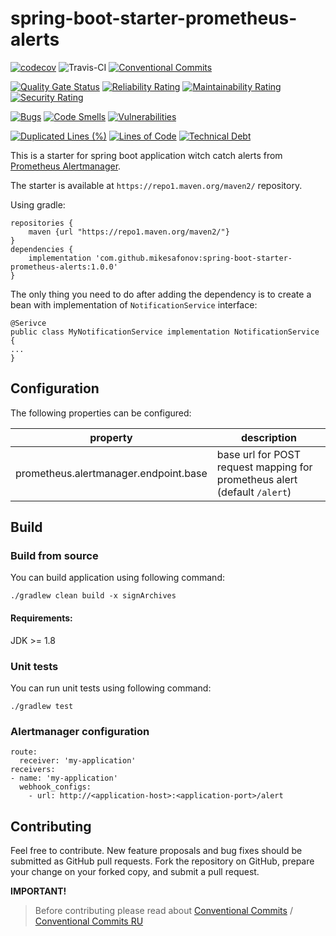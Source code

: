 # spring-boot-starter-prometheus-alerts
[![codecov](https://codecov.io/gh/MikeSafonov/spring-boot-starter-prometheus-alerts/branch/master/graph/badge.svg)](https://codecov.io/gh/MikeSafonov/spring-boot-starter-prometheus-alerts)
![Travis-CI](https://travis-ci.com/MikeSafonov/spring-boot-starter-prometheus-alerts.svg?branch=master)
[![Conventional Commits](https://img.shields.io/badge/Conventional%20Commits-1.0.0-yellow.svg)](https://conventionalcommits.org)

[![Quality Gate Status](https://sonarcloud.io/api/project_badges/measure?project=MikeSafonov_spring-boot-starter-prometheus-alerts&metric=alert_status)](https://sonarcloud.io/dashboard?id=MikeSafonov_spring-boot-starter-prometheus-alerts)
[![Reliability Rating](https://sonarcloud.io/api/project_badges/measure?project=MikeSafonov_spring-boot-starter-prometheus-alerts&metric=reliability_rating)](https://sonarcloud.io/dashboard?id=MikeSafonov_spring-boot-starter-prometheus-alerts)
[![Maintainability Rating](https://sonarcloud.io/api/project_badges/measure?project=MikeSafonov_spring-boot-starter-prometheus-alerts&metric=sqale_rating)](https://sonarcloud.io/dashboard?id=MikeSafonov_spring-boot-starter-prometheus-alerts)
[![Security Rating](https://sonarcloud.io/api/project_badges/measure?project=MikeSafonov_spring-boot-starter-prometheus-alerts&metric=security_rating)](https://sonarcloud.io/dashboard?id=MikeSafonov_spring-boot-starter-prometheus-alerts)

[![Bugs](https://sonarcloud.io/api/project_badges/measure?project=MikeSafonov_spring-boot-starter-prometheus-alerts&metric=bugs)](https://sonarcloud.io/dashboard?id=MikeSafonov_spring-boot-starter-prometheus-alerts)
[![Code Smells](https://sonarcloud.io/api/project_badges/measure?project=MikeSafonov_spring-boot-starter-prometheus-alerts&metric=code_smells)](https://sonarcloud.io/dashboard?id=MikeSafonov_spring-boot-starter-prometheus-alerts)
[![Vulnerabilities](https://sonarcloud.io/api/project_badges/measure?project=MikeSafonov_spring-boot-starter-prometheus-alerts&metric=vulnerabilities)](https://sonarcloud.io/dashboard?id=MikeSafonov_spring-boot-starter-prometheus-alerts)

[![Duplicated Lines (%)](https://sonarcloud.io/api/project_badges/measure?project=MikeSafonov_spring-boot-starter-prometheus-alerts&metric=duplicated_lines_density)](https://sonarcloud.io/dashboard?id=MikeSafonov_spring-boot-starter-prometheus-alerts)
[![Lines of Code](https://sonarcloud.io/api/project_badges/measure?project=MikeSafonov_spring-boot-starter-prometheus-alerts&metric=ncloc)](https://sonarcloud.io/dashboard?id=MikeSafonov_spring-boot-starter-prometheus-alerts)
[![Technical Debt](https://sonarcloud.io/api/project_badges/measure?project=MikeSafonov_spring-boot-starter-prometheus-alerts&metric=sqale_index)](https://sonarcloud.io/dashboard?id=MikeSafonov_spring-boot-starter-prometheus-alerts)

This is a starter for spring boot application witch catch alerts from [Prometheus Alertmanager](https://prometheus.io/docs/alerting/alertmanager/).

The starter is available at `https://repo1.maven.org/maven2/` repository.

Using gradle: 
    
    repositories {
        maven {url "https://repo1.maven.org/maven2/"}
    }
    dependencies {
        implementation 'com.github.mikesafonov:spring-boot-starter-prometheus-alerts:1.0.0'
    }

The only thing you need to do after adding the dependency is to create a bean with implementation of `NotificationService` interface:

    @Serivce
    public class MyNotificationService implementation NotificationService {
    ...
    } 

## Configuration

The following properties can be configured:

| property | description |
| -------- | ----------- |
| prometheus.alertmanager.endpoint.base | base url for POST request mapping for prometheus alert (default `/alert`) |
    
## Build

### Build from source

You can build application using following command:

    ./gradlew clean build -x signArchives
    
#### Requirements:

JDK >= 1.8

### Unit tests

You can run unit tests using following command:

    ./gradlew test

### Alertmanager configuration

```
route:
  receiver: 'my-application'
receivers:
- name: 'my-application'
  webhook_configs:
    - url: http://<application-host>:<application-port>/alert
```

## Contributing

Feel free to contribute. 
New feature proposals and bug fixes should be submitted as GitHub pull requests. 
Fork the repository on GitHub, prepare your change on your forked copy, and submit a pull request.

**IMPORTANT!**
>Before contributing please read about [Conventional Commits](https://www.conventionalcommits.org/en/v1.0.0-beta.2/) / [Conventional Commits RU](https://www.conventionalcommits.org/ru/v1.0.0-beta.2/)